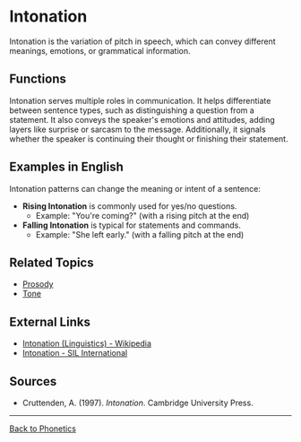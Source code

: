 # Intonation

Intonation is the variation of pitch in speech, which can convey different meanings, emotions, or grammatical information.

## Functions

Intonation serves multiple roles in communication. It helps differentiate between sentence types, such as distinguishing a question from a statement. It also conveys the speaker's emotions and attitudes, adding layers like surprise or sarcasm to the message. Additionally, it signals whether the speaker is continuing their thought or finishing their statement.

## Examples in English

Intonation patterns can change the meaning or intent of a sentence:

- **Rising Intonation** is commonly used for yes/no questions.
  - Example: "You're coming?" (with a rising pitch at the end)
- **Falling Intonation** is typical for statements and commands.
  - Example: "She left early." (with a falling pitch at the end)

## Related Topics

- [Prosody](Prosody.md)
- [Tone](Tone.md)

## External Links

- [Intonation (Linguistics) - Wikipedia](https://en.wikipedia.org/wiki/Intonation_(linguistics))
- [Intonation - SIL International](https://glossary.sil.org/term/intonation)

## Sources

- Cruttenden, A. (1997). *Intonation*. Cambridge University Press.

---

[Back to Phonetics](../README.md)

